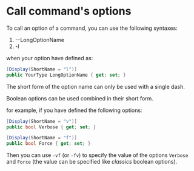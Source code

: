 # Call command's options

To call an option of a command, you can use the following syntaxes:
1. --LongOptionName
2. -l

when your option have defined as:
``` c#
[Display(ShortName = "l")]
public YourType LongOptionName { get; set; }
```

The short form of the option name can only be used with a single dash.

Boolean options can be used combined in their short form.

for example, if you have defined the following options:
``` c#
[Display(ShortName = "v")]
public bool Verbose { get; set; }

[Display(ShortName = "f")]
public bool Force { get; set; }
```
Then you can use `-vf` (or `-fv`)
to specify the value of the options `Verbose` and `Force`
(the value can be specified like _classics_ boolean options).